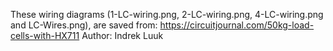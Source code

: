 These wiring diagrams (1-LC-wiring.png, 2-LC-wiring.png, 4-LC-wiring.png and LC-Wires.png),
are saved from:
https://circuitjournal.com/50kg-load-cells-with-HX711 
Author: Indrek Luuk
